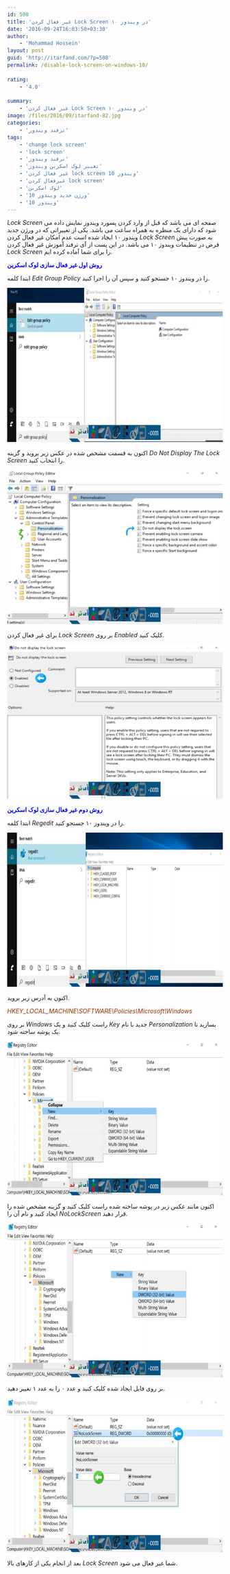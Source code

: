 ```yaml
---
id: 508
title: 'غیر فعال کردن Lock Screen در ویندوز ۱۰'
date: '2016-09-24T16:03:50+03:30'
author:
    - 'Mohammad Hossein'
layout: post
guid: 'http://itarfand.com/?p=508'
permalink: /disable-lock-screen-on-windows-10/

rating:
    - '4.0'

summary:
    - 'غیر فعال کردن Lock Screen در ویندوز ۱۰'
image: /files/2016/09/itarfand-82.jpg
categories:
    - 'ترفند ویندوز'
tags:
    - 'change lock screen'
    - 'lock screen'
    - 'ترفند ویندوز'
    - 'تغییر لوک اسکرین ویندوز'
    - 'غیر فعال کردن lock screen ویندوز 10'
    - 'غیرفعال کردن lock screen'
    - 'لوک اسکرین'
    - 'ورژن جدید ویندوز 10'
    - 'ویندوز 10'
---
```


*Lock Screen* صفحه ای می باشد که قبل از وارد کردن پسورد ویندوز نمایش داده می شود که دارای یک منظره به همراه ساعت می باشد. یکی از تغییراتی که در ورژن جدید ویندوز ۱۰ ایجاد شده است عدم امکان غیر فعال کردن *Lock Screen* به صورت پیش فرض در تنظیمات ویندوز ۱۰ می باشد. در این پست از آی ترفند آموزش غیر فعال کردن *Lock Screen* را برای شما آماده کرده ایم.

**<span style="color: #0000ff;">روش اول غیر فعال سازی لوک اسکرین</span>**

ابتدا کلمه *Edit Group Policy* را در ویندوز ۱۰ جستجو کنید و سپس آن را اجرا کنید.

![itarfand-75](/files/2016/09/itarfand-75.jpg)

اکنون به قسمت مشخص شده در عکس زیر بروید و گزینه *Do Not Display The Lock Screen* را انتخاب کنید.

![itarfand-76](/files/2016/09/itarfand-76.jpg)

برای غیر فعال کردن *Lock Screen* بر روی *Enabled* کلیک کنید.

![itarfand-77](/files/2016/09/itarfand-77.jpg)

<span style="color: #0000ff;">**روش دوم غیر فعال سازی لوک اسکرین**</span>

ابتدا کلمه *Regedit* را در ویندوز ۱۰ جستجو کنید.

![itarfand-78](/files/2016/09/itarfand-78.jpg)

اکنون به آدرس زیر بروید.

<span style="color: #993300;">*HKEY\_LOCAL\_MACHINE\\SOFTWARE\\Policies\\Microsoft\\Windows*</span>

بر روی *Windows* راست کلیک کنید و یک *Key* جدید با نام *Personalization* بسازید تا یک پوشه ساخته شود.

![itarfand-79](/files/2016/09/itarfand-79.jpg)

اکنون مانند عکس زیر در پوشه ساخته شده راست کلیک کنید و گزینه مشخص شده را ایجاد کنید و نام آن را *NoLockScreen* قرار دهید.

![itarfand-80](/files/2016/09/itarfand-80-1.jpg)

بر روی فایل ایجاد شده کلیک کنید و عدد ۰ را به عدد ۱ تغییر دهید.

![itarfand-81](/files/2016/09/itarfand-81.jpg)

بعد از انجام یکی از کارهای بالا *Lock Screen* شما غیر فعال می شود.